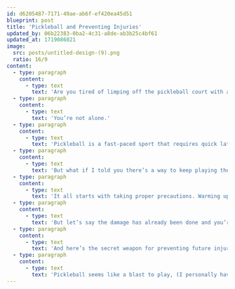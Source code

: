 ```yaml
---
id: d6205487-7171-49ae-ab6f-ef420ea45d51
blueprint: post
title: 'Pickleball and Preventing Injuries'
updated_by: 06b22383-0ba2-4c31-a8de-ab3b25c4bf61
updated_at: 1719086021
image:
  src: posts/untitled-design-(9).png
  ratio: 16/9
content:
  - type: paragraph
    content:
      - type: text
        text: 'Are you tired of limping off the pickleball court with aching feet and ankles?'
  - type: paragraph
    content:
      - type: text
        text: 'You’re not alone.'
  - type: paragraph
    content:
      - type: text
        text: 'Pickleball is a fast-paced sport that requires quick lateral movements and repetitive motions. While it’s a blast to play, it can take a toll on your feet and ankles, leading to injuries like sprains and heel pain.'
  - type: paragraph
    content:
      - type: text
        text: 'But what if I told you there’s a way to keep playing the sport you love without the constant foot and ankle pain?'
  - type: paragraph
    content:
      - type: text
        text: 'It all starts with taking proper precautions. Warming up before you play and using proper technique can go a long way in reducing your risk of injury. And when it comes to footwear, don’t skimp. Invest in a good pair of shoes specifically designed for pickleball. And while you’re at it, upgrade your racket and balls too. For more information on good shoe gear, check out our youtube page. Remember to stay hydrated! Another precaution is to make sure you are strengthening the muscle groups you are using.'
  - type: paragraph
    content:
      - type: text
        text: 'But let’s say the damage has already been done and you’re currently dealing with foot or ankle pain. Don’t let it keep you on the sidelines. Seek medical attention and take the necessary steps to rest and rehabilitate your injury properly.'
  - type: paragraph
    content:
      - type: text
        text: 'And here’s the secret weapon for preventing future injuries, incorporate exercises that specifically target the foot and ankle muscles to strengthen them.'
  - type: paragraph
    content:
      - type: text
        text: 'Pickleball seems like a blast to play, (I personally have never played) and it’s a shame to let something like foot or ankle pain hold you back from enjoying the game. By taking the proper precautions and following through with the proper treatment and rehabilitation, you can keep playing the sport you love, pain-free.'
---
```


